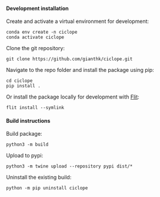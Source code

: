 #### Development installation
Create and activate a virtual environment for development:
```commandline
conda env create -n ciclope
conda activate ciclope
```
Clone the git repository:
```commandline
git clone https://github.com/gianthk/ciclope.git
```
Navigate to the repo folder and install the package using pip:
```commandline
cd ciclope
pip install .
```
Or install the package locally for development with [Flit](https://flit.pypa.io/en/latest/index.html):
```commandline
flit install --symlink
```

#### Build instructions
Build package:
```commandline
python3 -m build
```
Upload to pypi:
```commandline
python3 -m twine upload --repository pypi dist/*
```
Uninstall the existing build:
```commandline
python -m pip uninstall ciclope
```